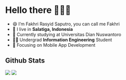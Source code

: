 # Hello there 👋👋👋

- 😄 I’m Fakhri Rasyid Saputro, you can call me Fakhri
- 🏡 I live in **Salatiga, Indonesia**
- 🔭 Currently studying at Universitas Dian Nuswantoro
- 👨‍🎓 Undergrad **Information Engineering** Student 
- 📱 Focusing on Mobile App Development


## Github Stats

<p>  
  <img src="https://github-readme-stats.vercel.app/api?username=fakhrirasyids&theme=tokyonight&card_height=150px&hide=issues,">
  <img src="https://github-readme-stats.vercel.app/api/top-langs/?username=fakhrirasyids&langs_count=10&theme=tokyonight&card_height=150px&layout=compact&card_width=250px">
</p>
